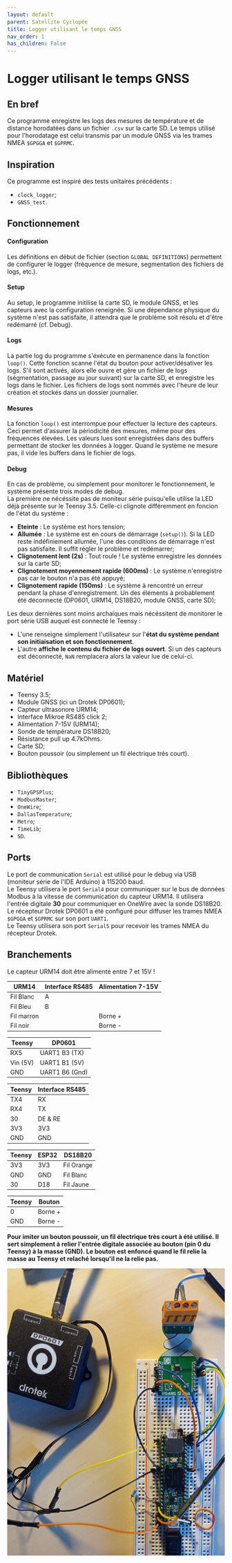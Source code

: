 ```yaml
---
layout: default
parent: Satellite Cyclopée
title: Logger utilisant le temps GNSS
nav_order: 1
has_children: False
---
```


Logger utilisant le temps GNSS
==================================

## En bref
Ce programme enregistre les logs des mesures de température et de distance horodatées dans un fichier `.csv` sur la carte SD. Le temps utilisé pour l'horodatage est celui transmis par un module GNSS via les trames NMEA `$GPGGA` et `$GPRMC`.

## Inspiration
Ce programme est inspiré des tests unitaires précédents : 

- `clock_logger`;
- `GNSS_test`.


## Fonctionnement
#### Configuration
Les définitions en début de fichier (section `GLOBAL DEFINITIONS`) permettent de configurer le logger (fréquence de mesure, segmentation des fichiers de logs, etc.).
#### Setup
Au setup, le programme initilise la carte SD, le module GNSS, et les capteurs avec la configuration reneignée. Si une dépendance physique du système n'est pas satisfaite, il attendra que le problème soit résolu et d'être redémarré (cf. Debug).
#### Logs
La partie log du programme s'éxécute en permanence dans la fonction `loop()`. Cette fonction scanne l'état du bouton pour activer/désativer les logs. S'il sont activés, alors elle ouvre et gère un fichier de logs (ségmentation, passage au jour suivant) sur la carte SD, et enregistre les logs dans le fichier. Les fichiers de logs sont nommés avec l'heure de leur création et stockés dans un dossier journalier.
#### Mesures
La fonction `loop()` est interrompue pour effectuer la lecture des capteurs. Ceci permet d'assurer la périodicité des mesures, même pour des fréquences élevées. Les valeurs lues sont enregistrées dans des buffers permettant de stocker les données à logger. Quand le système ne mesure pas, il vide les buffers dans le fichier de logs.
#### Debug
En cas de problème, ou simplement pour monitorer le fonctionnement, le système présente trois modes de debug.<br>
La première ne nécéssite pas de moniteur série puisqu'elle utilise la LED déjà présente sur le Teensy 3.5. Celle-ci clignote différemment en foncion de l'état du système :

- **Eteinte** : Le système est hors tension;
- **Allumée** : Le système est en cours de démarrage (```setup()```). Si la LED reste indéfiniement allumée, l'une des conditions de démarrage n'est pas satisfaite. Il suffit régler le problème et redémarrer;
- **Clignotement lent (2s)** : Tout roule ! Le système enregistre les données sur la carte SD;
- **Clignotement moyennement rapide (600ms)** : Le système n'enregistre pas car le bouton n'a pas été appuyé;
- **Clignotement rapide (150ms)** : Le système à rencontré un erreur pendant la phase d'enregistrement. Un des éléments à probablement été déconnecté (DP0601, URM14, DS18B20, module GNSS, carte SD);

Les deux dernières sont moins archaïques mais nécéssitent de monitorer le port série USB auquel est connecté le Teensy :

- L'une renseigne simplement l'utilisateur sur l'**état du système pendant son initiaisation et son fonctionnement**.
- L'autre **affiche le contenu du fichier de logs ouvert**. Si un des capteurs est déconnecté, `NaN` remplacera alors la valeur lue de celui-ci.


## Matériel
- Teensy 3.5;
- Module GNSS (ici un Drotek DP0601);
- Capteur ultrasonore URM14;
- Interface Mikroe RS485 click 2;
- Alimentation 7-15V (URM14);
- Sonde de température DS18B20;
- Résistance pull up 4.7kOhms.
- Carte SD;
- Bouton poussoir (ou simplement un fil électrique très court).

## Bibliothèques
- `TinyGPSPlus`;
- `ModbusMaster`;
- `OneWire`;
- `DallasTemperature`;
- `Metro`;
- `TimeLib`;
- `SD`.

## Ports
Le port de communication `Serial` est utilisé pour le debug via USB (moniteur série de l'IDE Arduino) à 115200 baud. <br>
Le Teensy utilisera le port `Serial4` pour communiquer sur le bus de données Modbus à la vitesse de communication du capteur URM14. Il utilisera l'entrée digitale **30** pour communiquer en OneWire avec la sonde DS18B20.<br>
Le récepteur Drotek DP0601 a été configuré pour diffuser les trames NMEA `$GPGGA` et `$GPRMC` sur son port `UART1`.<br>
Le Teensy utilisera son port `Serial5` pour recevoir les trames NMEA du récepteur Drotek.


## Branchements

Le capteur URM14 doit être alimenté entre 7 et 15V !

|URM14|Interface RS485|Alimentation 7-15V|
|-----|---------------|------------------|
|Fil Blanc|A||
|Fil Bleu|B|
|Fil marron||Borne +|
|Fil noir||Borne -|

|Teensy|DP0601|
|------|------|
|RX5|UART1 B3 (TX)|
|Vin (5V)|UART1 B1 (5V)|
|GND|UART1 B6 (Gnd)|

|Teensy|Interface RS485|
|------|---------------|
|TX4|RX|
|RX4|TX|
|30|DE & RE|
|3V3|3V3|
|GND|GND|

|Teensy|ESP32|DS18B20|
|------|-----|-------|
|3V3|3V3|Fil Orange|
|GND|GND|Fil Blanc|
|30|D18|Fil Jaune|

|Teensy|Bouton|
|------|-------|
|0|Borne +|
|GND|Borne -|

**Pour imiter un bouton poussoir, un fil électrique très court à été utilisé. Il sert simplement à relier l'entrée digitale associée au bouton (pin 0 du Teensy) à la masse (GND). Le bouton est enfoncé quand le fil relie la masse au Teensy et relaché lorsqu'il ne la relie pas.**

![Montage](../assets/GNSS_logger.jpg)

